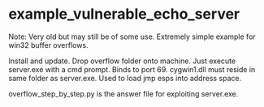 # example_vulnerable_echo_server

Note: Very old but may still be of some use. Extremely simple example for win32 buffer overflows.

Install and update. Drop overflow folder onto machine. Just execute server.exe with a cmd prompt. Binds to port 69. cygwin1.dll must reside in same folder as server.exe. Used to load jmp esps into address space.

overflow_step_by_step.py is the answer file for exploiting server.exe.
